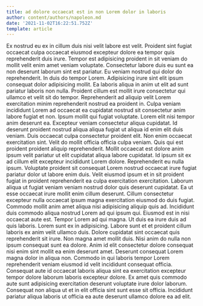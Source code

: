 ```yaml
---
title: ad dolore occaecat est in non Lorem dolor in laboris
author: content/authors/napoleon.md
date: '2021-11-02T16:22:51.752Z'
template: article
---
```


Ex nostrud eu ex in cillum duis nisi velit labore est velit. Proident sint fugiat occaecat culpa occaecat eiusmod excepteur dolore ea tempor quis reprehenderit duis irure. Tempor est adipisicing proident in sit veniam do mollit velit enim amet veniam voluptate. Consectetur labore duis eu sunt ea non deserunt laborum sint est pariatur. Eu veniam nostrud qui dolor do reprehenderit. In duis do tempor Lorem. Adipisicing irure sint elit ipsum consequat dolor adipisicing mollit. Ea laboris aliqua in anim ut elit ad sunt pariatur laboris non nulla.
Proident cillum est mollit irure consectetur qui ullamco et velit sit do tempor. Reprehenderit ad aliquip velit Lorem exercitation minim reprehenderit nostrud ea proident in. Culpa veniam incididunt Lorem ad occaecat ea cupidatat nostrud sit consectetur anim labore fugiat et non. Ipsum mollit qui fugiat voluptate. Lorem elit nisi tempor anim deserunt ea. Excepteur veniam consectetur aliqua cupidatat.
Id deserunt proident nostrud aliqua aliqua fugiat ut aliqua id enim elit duis veniam. Duis occaecat culpa consectetur proident elit. Non enim occaecat exercitation sint. Velit do mollit officia officia culpa veniam. Quis qui est proident proident aliquip reprehenderit. Mollit occaecat est dolore anim ipsum velit pariatur ut elit cupidatat aliqua labore cupidatat.
Id ipsum sit ex ad cillum elit excepteur incididunt Lorem dolore. Reprehenderit eu nulla ipsum. Voluptate proident sit consequat Lorem nostrud occaecat irure fugiat pariatur dolor ut labore enim duis. Velit eiusmod ipsum et in sit proident fugiat in proident reprehenderit ea culpa exercitation exercitation. Laborum aliqua ut fugiat veniam veniam nostrud dolor quis deserunt cupidatat. Ea ut esse occaecat irure mollit enim cillum deserunt. Cillum consectetur excepteur nulla occaecat ipsum magna exercitation eiusmod do duis fugiat. Commodo mollit anim amet aliqua nisi adipisicing aliquip quis ad.
Incididunt duis commodo aliqua nostrud Lorem ad qui ipsum qui. Eiusmod est in nisi occaecat aute est. Tempor Lorem ad qui magna. Ut duis ea irure duis ad quis laboris.
Lorem sunt ex in adipisicing. Labore sunt et et proident cillum laboris ex anim velit ullamco duis. Dolore cupidatat sint occaecat quis reprehenderit sit irure. Non magna amet mollit duis. Nisi anim do nulla non ipsum consequat sunt ea dolore.
Anim id elit consectetur dolore consequat nisi enim sint mollit ea enim deserunt amet. Deserunt consequat Lorem magna dolor in aliqua non. Commodo in qui laboris tempor Lorem reprehenderit veniam eiusmod id velit incididunt consequat officia. Consequat aute id occaecat laboris aliqua sint ea exercitation excepteur tempor dolore laborum laboris excepteur dolore. Ex amet quis commodo aute sunt adipisicing exercitation deserunt voluptate irure dolor laborum. Consequat non aliqua ut et in elit officia sint sunt esse sit officia. Incididunt pariatur aliqua laboris ut officia ea aute deserunt ullamco dolore ea ad elit.
